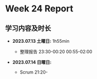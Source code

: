 # Week 24 Report

## 学习内容及时长

* **2023.07.13 土曜日:** 1h55min
  * 整理报告 23:30-00:20 00:55-02:00

* **2023.07.14 日曜日:** 
  * Scrum 21:20-
